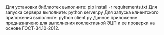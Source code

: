 Для установки библиотек выполните: pip install -r requirements.txt
Для запуска сервера выполните: python server.py
Для запуска клиентского приложения выполните: python client.py
Данное приложение предназначено для выполнения коллективной ЭЦП и ее проверки на основе ГОСТ-34.10-2012.
